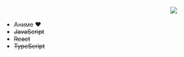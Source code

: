    <pre>                                              <img src="https://www.codewars.com/users/Aquarida/badges/small"> </pre> 

- Аниме :heart:
- ~~JavaScript~~
- ~~React~~
- ~~TypeScript~~

